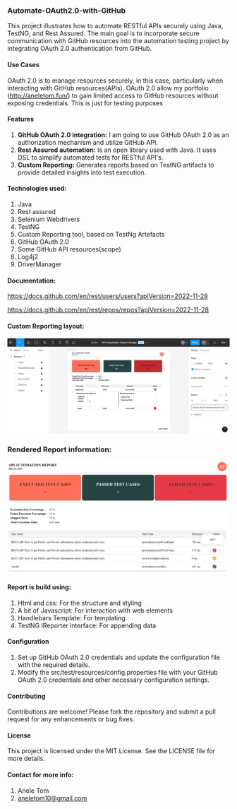 ### Automate-OAuth2.0-with-GitHub
This project illustrates how to automate RESTful APIs securely using Java, TestNG, and Rest Assured. The main goal is to incorporate secure communication with GitHub resources into the automation testing project by integrating OAuth 2.0 authentication from GitHub.
#### Use Cases
OAuth 2.0 is to manage resources securely, in this case, particularly when interacting with GitHub resources(APIs). OAuth 2.0 allow my portfolio (http://aneletom.fun/) to gain limited access to GitHub resources without exposing credentials. This is just for testing purposes

#### Features
1. **GitHub OAuth 2.0 integration:** I am going to use GitHub OAuth 2.0 as an authorization mechanism and utilize GitHub API.
2. **Rest Assured automation:** Is an open library used with Java. It uses DSL to simplify automated tests for RESTful API's.
3. **Custom Reporting:**  Generates reports based on TestNG artifacts to provide detailed insights into test execution.

#### Technologies used:

1. Java
2. Rest assured
3. Selenium Webdrivers
4. TestNG
5. Custom Reporting tool, based on TestNg Artefacts
6. GitHub OAuth 2.0
7. Some GitHub API resources(scope)
8. Log4j2
9. DriverManager

#### Documentation:
https://docs.github.com/en/rest/users/users?apiVersion=2022-11-28

https://docs.github.com/en/rest/repos/repos?apiVersion=2022-11-28

#### Custom Reporting layout:
![img_1.png](img_1.png)

### Rendered Report information:
![img_3.png](img_3.png)

#### Report is build using:
1. Html and css: For the structure and styling
2. A bit of Javascript: For interaction with web elements
3. Handlebars Template: For templating.
4. TestNG IReporter interface: For appending data

#### Configuration
1. Set up GitHub OAuth 2.0 credentials and update the configuration file with the required details.
2. Modify the src/test/resources/config.properties file with your GitHub OAuth 2.0 credentials and other necessary configuration settings.

#### Contributing
Contributions are welcome! Please fork the repository and submit a pull request for any enhancements or bug fixes.

#### License
This project is licensed under the MIT License. See the LICENSE file for more details.

#### Contact for more info:
1. Anele Tom
2. aneletom10@gmail.com
